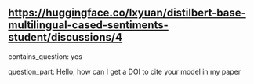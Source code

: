 ## https://huggingface.co/lxyuan/distilbert-base-multilingual-cased-sentiments-student/discussions/4

contains_question: yes

question_part: Hello, how can I get a DOI to cite your model in my paper